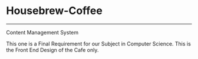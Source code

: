 # Housebrew-Coffee
---
Content Management System

This one is a Final Requirement for our Subject in Computer Science.
This is the Front End Design of the Cafe only. 
